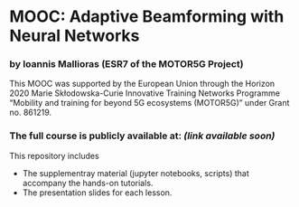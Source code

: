 # MOOC: Adaptive Beamforming with Neural Networks
### by Ioannis Mallioras (ESR7 of the MOTOR5G Project)
This MOOC was supported by the European Union through the Horizon 2020 Marie Skłodowska-Curie Innovative Training Networks Programme “Mobility and training for beyond 5G ecosystems (MOTOR5G)” under Grant no. 861219.

### The full course is publicly available at: *(link available soon)*

This repository includes
- The supplementray material (jupyter notebooks, scripts) that accompany the hands-on tutorials.
- The presentation slides for each lesson.
